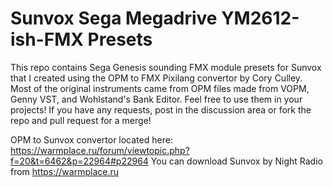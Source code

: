 # Sunvox Sega Megadrive YM2612-ish-FMX Presets
This repo contains Sega Genesis sounding FMX module presets for Sunvox that I created using the OPM to FMX Pixilang convertor by Cory Culley. Most of the original instruments came from OPM files made from VOPM, Genny VST, and Wohlstand's Bank Editor. Feel free to use them in your projects! If you have any requests, post in the discussion area or fork the repo and pull request for a merge!

OPM to Sunvox convertor located here: https://warmplace.ru/forum/viewtopic.php?f=20&t=6462&p=22964#p22964
You can download Sunvox by Night Radio from https://warmplace.ru
